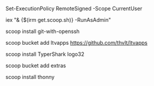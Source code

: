 Set-ExecutionPolicy RemoteSigned -Scope CurrentUser

iex "& {$(irm get.scoop.sh)} -RunAsAdmin"

scoop install git-with-openssh

scoop bucket add ltvapps https://github.com/thvlt/ltvapps

scoop install TyperShark logo32

scoop bucket add extras

scoop install thonny
